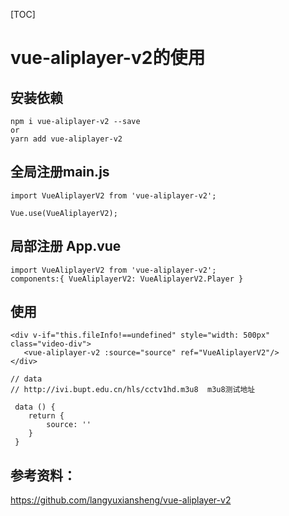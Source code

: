 [TOC]
# vue-aliplayer-v2的使用

## 安装依赖

```
npm i vue-aliplayer-v2 --save
or
yarn add vue-aliplayer-v2 
```



## 全局注册main.js

```
import VueAliplayerV2 from 'vue-aliplayer-v2';

Vue.use(VueAliplayerV2);
```



## 局部注册 App.vue

```
import VueAliplayerV2 from 'vue-aliplayer-v2';
components:{ VueAliplayerV2: VueAliplayerV2.Player }
```



## 使用

```vue
<div v-if="this.fileInfo!==undefined" style="width: 500px" class="video-div">
   <vue-aliplayer-v2 :source="source" ref="VueAliplayerV2"/>
</div>
```

```vue
// data
// http://ivi.bupt.edu.cn/hls/cctv1hd.m3u8  m3u8测试地址

 data () {
    return {
		source: ''
	}
 }

```



## 参考资料：

https://github.com/langyuxiansheng/vue-aliplayer-v2